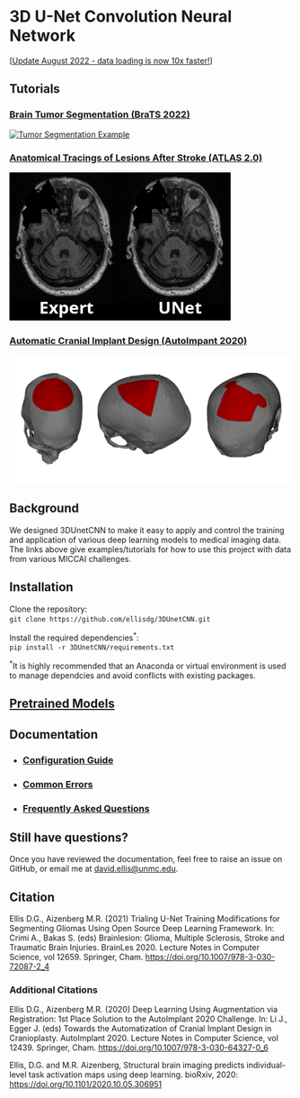 # 3D U-Net Convolution Neural Network

[[Update August 2022 - data loading is now 10x faster!](doc/Changes.md)]

## Tutorials
### [Brain Tumor Segmentation (BraTS 2022)](examples/brats2020)
[![Tumor Segmentation Example](doc/viz/tumor_segmentation_illusatration.gif)](examples/brats2020)
### [Anatomical Tracings of Lesions After Stroke (ATLAS 2.0)](examples/atlas_2022)
[![ATLAS Segmentation Example](doc/viz/ATLAS.gif)](examples/atlas2022)
### [Automatic Cranial Implant Design (AutoImpant 2020)](examples/autoimplant2020)
[![ Segmentation Example](doc/viz/AutoImplant-Viz.png)](examples/autoimplant2020)

## Background
We designed 3DUnetCNN to make it easy to apply and control the training and application of various deep learning models to medical imaging data.
The links above give examples/tutorials for how to use this project with data from various MICCAI challenges.

## Installation
Clone the repository:<br />
`git clone https://github.com/ellisdg/3DUnetCNN.git`

Install the required dependencies<sup>*</sup>:<br />
`pip install -r 3DUnetCNN/requirements.txt`

<sup>*</sup>It is highly recommended that an Anaconda or virtual environment is used to 
manage dependcies and avoid conflicts with existing packages.

## [Pretrained Models](https://zenodo.org/record/4289225)

## Documentation
* ### [Configuration Guide](doc/Configuration.md)
* ### [Common Errors](doc/CommonErrors.md)
* ### [Frequently Asked Questions](doc/FAQ.md)

## Still have questions? 
Once you have reviewed the documentation, feel free to raise an issue on GitHub, or email me at david.ellis@unmc.edu.

## Citation
Ellis D.G., Aizenberg M.R. (2021) Trialing U-Net Training Modifications for Segmenting Gliomas Using Open Source Deep Learning Framework. In: Crimi A., Bakas S. (eds) Brainlesion: Glioma, Multiple Sclerosis, Stroke and Traumatic Brain Injuries. BrainLes 2020. Lecture Notes in Computer Science, vol 12659. Springer, Cham. https://doi.org/10.1007/978-3-030-72087-2_4

### Additional Citations
Ellis D.G., Aizenberg M.R. (2020) Deep Learning Using Augmentation via Registration: 1st Place Solution to the AutoImplant 2020 Challenge. In: Li J., Egger J. (eds) Towards the Automatization of Cranial Implant Design in Cranioplasty. AutoImplant 2020. Lecture Notes in Computer Science, vol 12439. Springer, Cham. https://doi.org/10.1007/978-3-030-64327-0_6

Ellis, D.G. and M.R. Aizenberg, Structural brain imaging predicts individual-level task activation maps using deep learning. bioRxiv, 2020: https://doi.org/10.1101/2020.10.05.306951
